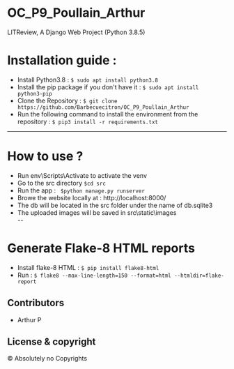 # OC_P9_Poullain_Arthur

LITReview, A Django Web Project (Python 3.8.5)

# Installation guide :
* Install Python3.8 : ```$ sudo apt install python3.8```
* Install the pip package if you don't have it : ``` $ sudo apt install python3-pip ```
* Clone the Repository : ```$ git clone https://github.com/Barbecuecitron/OC_P9_Poullain_Arthur ```
* Run the following command to install the environment from the repository : ``` $ pip3 install -r requirements.txt ```
---
# How to use ?
* Run env\Scripts\Activate to activate the venv
* Go to the src directory ``` $cd src ```
* Run the app : ``` $python manage.py runserver```
* Browe the website locally at : http://localhost:8000/
* The db will be located in the src folder under the name of db.sqlite3
* The uploaded images will be saved in src\static\images\
--
# Generate Flake-8 HTML reports
* Install flake-8 HTML : ```$ pip install flake8-html  ```
* Run : ```$ flake8 --max-line-length=150 --format=html --htmldir=flake-report ```

## Contributors
* Arthur P

## License & copyright
© Absolutely no Copyrights 
